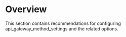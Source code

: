 # Overview 

This section contains recommendations for configuring api_gateway_method_settings and the related options.